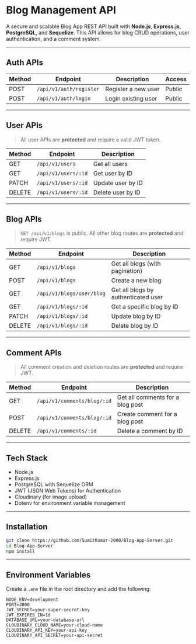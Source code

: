 # Blog Management API

A secure and scalable Blog App REST API built with **Node.js**, **Express.js**, **PostgreSQL**, and **Sequelize**. This API allows for blog CRUD operations, user authentication, and a comment system.

---

## Auth APIs

| Method | Endpoint                   | Description         | Access |
|--------|----------------------------|---------------------|--------|
| POST   | `/api/v1/auth/register`    | Register a new user | Public |
| POST   | `/api/v1/auth/login`       | Login existing user | Public |

---

## User APIs

> All user APIs are **protected** and require a valid JWT token.

| Method | Endpoint              | Description       |
|--------|-----------------------|-------------------|
| GET    | `/api/v1/users`       | Get all users     |
| GET    | `/api/v1/users/:id`   | Get user by ID    |
| PATCH  | `/api/v1/users/:id`   | Update user by ID |
| DELETE | `/api/v1/users/:id`   | Delete user by ID |

---

## Blog APIs

> `GET /api/v1/blogs` is public. All other blog routes are **protected** and require JWT.

| Method | Endpoint                  | Description                         |
|--------|---------------------------|-------------------------------------|
| GET    | `/api/v1/blogs`           | Get all blogs (with pagination)     |
| POST   | `/api/v1/blogs`           | Create a new blog                   |
| GET    | `/api/v1/blogs/user/blog` | Get all blogs by authenticated user |
| GET    | `/api/v1/blogs/:id`       | Get a specific blog by ID           |
| PATCH  | `/api/v1/blogs/:id`       | Update blog by ID                   |
| DELETE | `/api/v1/blogs/:id`       | Delete blog by ID                   |

---

## Comment APIs

> All comment creation and deletion routes are **protected** and require JWT.

| Method | Endpoint                     | Description                      |
|--------|------------------------------|----------------------------------|
| GET    | `/api/v1/comments/blog/:id`  | Get all comments for a blog post |
| POST   | `/api/v1/comments/blog/:id`  | Create comment for a blog post   |
| DELETE | `/api/v1/comments/:id`       | Delete a comment by ID           |

---

## Tech Stack

- Node.js
- Express.js
- PostgreSQL with Sequelize ORM
- JWT (JSON Web Tokens) for Authentication
- Cloudinary (for image upload)
- Dotenv for environment variable management

---

## Installation

```bash
git clone https://github.com/SumitKumar-2000/Blog-App-Server.git
cd Blog-App-Server
npm install
```

---

## Environment Variables

Create a `.env` file in the root directory and add the following:

```env
NODE_ENV=development
PORT=3000
JWT_SECRET=your-super-secret-key
JWT_EXPIRES_IN=1d
DATABASE_URL=your-database-url
CLOUDINARY_CLOUD_NAME=your-cloud-name
CLOUDINARY_API_KEY=your-api-key
CLOUDINARY_API_SECRET=your-api-secret
```
